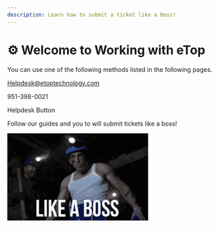 ```yaml
---
description: Learn how to submit a ticket like a Boss!
---
```


# ⚙ Welcome to Working with eTop

You can use one of the following methods listed in the following pages.

Helpdesk@etoptechnology.com

951-398-0021&#x20;

Helpdesk Button&#x20;

Follow our guides and you to will submit tickets like a boss!

![](<../../../.gitbook/assets/image (10).png>)
